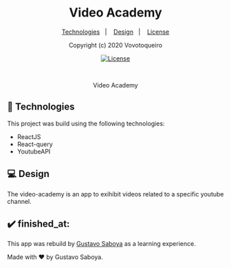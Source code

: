 <h1 align="center">
  Video Academy
</h1>

<p align="center">
  <a href="#-Technologies">Technologies</a>&nbsp;&nbsp;&nbsp;|&nbsp;&nbsp;&nbsp;
  <a href="#-Design">Design</a>&nbsp;&nbsp;&nbsp;|&nbsp;&nbsp;&nbsp;
    <a href="#memo-licença">License</a>
</p>

<p align="center">Copyright (c) 2020 Vovotoqueiro</p>
<p align="center">
    <a href="https://github.com/ja-gaeta" target="_blank">
  <img alt="License" src="https://img.shields.io/static/v1?label=license&message=MIT&color=49AA26&labelColor=000000">
    </a>
</p>

<br>

<p align="center">
  Video Academy
</p>

## 🚀 Technologies

This project was build using the following technologies:

-   ReactJS
-   React-query
-   YoutubeAPI

## 💻 Design

The video-academy is an app to exihibit videos related to a specific youtube channel.

## :heavy_check_mark: finished_at: 

This app was rebuild by [Gustavo Saboya](https://github.com/saboyagustavo) as a learning experience. 

Made with ♥ by Gustavo Saboya.
